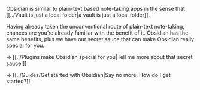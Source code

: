 Obsidian is similar to plain-text based note-taking apps in the sense that [[../Vault is just a local folder|a vault is just a local folder]].

Having already taken the unconventional route of plain-text note-taking, chances are you’re already familiar with the benefit of it. Obsidian has the same benefits, plus we have our secret sauce that can make Obsidian really special for you.

→ [[../Plugins make Obsidian special for you|Tell me more about that secret sauce!]]

→ [[../Guides/Get started with Obsidian|Say no more. How do I get started?]]